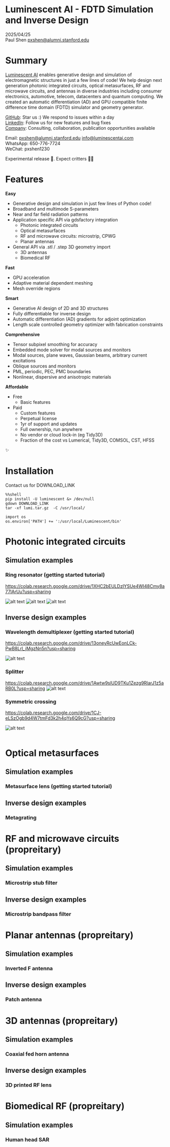 # Luminescent AI - FDTD Simulation and Inverse Design

2025/04/25  
Paul Shen <pxshen@alumni.stanford.edu>  

# Summary

[Luminescent AI](https://luminescentai.com/) enables generative design and simulation of electromagnetic structures  in just a few lines of code! We help design next generation photonic integrated circuits, optical metasurfaces, RF and microwave circuits, and antennas in diverse industries including consumer electronics, automotive, telecom, datacenters and quantum computing. We created an automatic differentiation (AD) and GPU compatible finite difference time domain (FDTD) simulator and geometry generator.


[GitHub](https://github.com/paulxshen/Luminescent.jl): Star us :) We respond to issues within a day  
[LinkedIn](https://www.linkedin.com/company/luminescent-ai/about): Follow us for new features and bug fixes  
[Company](luminescentai.com): Consulting, collaboration, publication opportunities available  

Email: pxshen@alumni.stanford.edu info@luminescentai.com   
WhatsApp: 650-776-7724  
WeChat: pxshen1230  

Experimental release 🥼. Expect critters  🐛🐞

# Features
 
**Easy**
- Generative design and simulation in just few lines of Python code!
- Broadband and multimode S-parameters 
- Near and far field radiation patterns
- Application specific API via gdsfactory integration
    - Photonic integrated circuits 
    - Optical metasurfaces
    - RF and microwave circuits: microstrip, CPWG
    - Planar antennas
- General API via .stl / .step  3D geometry import
    - 3D antennas
    - Biomedical RF

**Fast**
- GPU acceleration
- Adaptive material dependent meshing 
- Mesh override regions

**Smart**
- Generative AI design of 2D and 3D structures
- Fully differentiable for inverse design
- Automatic differentiation (AD) gradients for adjoint optimization
- Length scale controlled geometry optimizer with fabrication constraints  

**Comprehensive**
- Tensor subpixel smoothing for accuracy
- Embedded mode solver for modal sources and monitors
- Modal sources, plane waves, Gaussian beams, arbitrary current excitations
- Oblique sources and monitors
- PML, periodic, PEC, PMC boundaries
- Nonlinear, dispersive and anisotropic materials

**Affordable**
- Free
    - Basic features
- Paid
    - Custom features
    - Perpetual license
    - 1yr of support and updates
    - Full ownership, run anywhere
    - No vendor or cloud lock-in (eg Tidy3D)
    - Fraction of the cost vs Lumerical, Tidy3D, COMSOL, CST, HFSS

✨

# Installation

Contact us for DOWNLOAD_LINK

```
%%shell
pip install -U luminescent &> /dev/null
gdown DOWNLOAD_LINK
tar -xf lumi.tar.gz  -C /usr/local/
```
```
import os
os.environ['PATH'] += ':/usr/local/Luminescent/bin'
```
# Photonic integrated circuits
## Simulation examples
### Ring resonator (getting started tutorial)

https://colab.research.google.com/drive/1XHC2bEULDzIYSUe4WI48Cmy8a77lArUu?usp=sharing

![alt text](image-1.png)
![alt text](sim.gif)
![alt text](Figure_1-1.png)

## Inverse design examples
### Wavelength demultiplexer (getting started tutorial)
https://colab.research.google.com/drive/13oneyRcUwEonLCk-PwB8Lrl_jMgzNn5n?usp=sharing

![alt text](sim-3.gif)

### Splitter
https://colab.research.google.com/drive/1Awtw9slUD9TKu1Zezg9RlarJ1z5aRB0L?usp=sharing
![alt text](image-2.png)

### Symmetric crossing
https://colab.research.google.com/drive/1CJ-eLSzOgb9d4W7tmFd3k2h4qYs6Q9cG?usp=sharing

![alt text](sim-1.gif)
```python
```

# Optical metasurfaces
## Simulation examples
### Metasurface lens (getting started tutorial)
## Inverse design examples
### Metagrating

# RF and microwave circuits (propreitary)
## Simulation examples
### Microstrip stub filter
## Inverse design examples
### Microstrip bandpass filter

# Planar antennas (propreitary)
## Simulation examples
### Inverted F antenna
## Inverse design examples
### Patch antenna

# 3D antennas (propreitary)
## Simulation examples
### Coaxial fed horn antenna
## Inverse design examples
### 3D printed RF lens

# Biomedical RF (propreitary)
## Simulation examples
### Human head SAR 